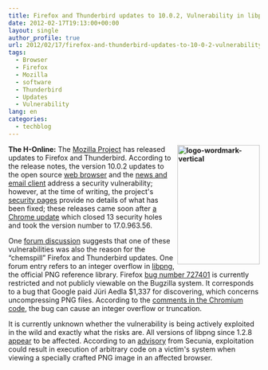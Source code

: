 ```yaml
---
title: Firefox and Thunderbird updates to 10.0.2, Vulnerability in libpng
date: 2012-02-17T19:13:00+00:00
layout: single
author_profile: true
url: 2012/02/17/firefox-and-thunderbird-updates-to-10-0-2-vulnerability-in-libpng/
tags:
  - Browser
  - Firefox
  - Mozilla
  - software
  - Thunderbird
  - Updates
  - Vulnerability
lang: en
categories: 
  - techblog
---
```

**[<img title="logo-wordmark-vertical" border="0" alt="logo-wordmark-vertical" align="right" src="http://lh4.ggpht.com/-nwApNWDc8zw/Tz6fwFixzGI/AAAAAAAAE3c/VAQNxaQWehg/logo-wordmark-vertical_thumb%25255B1%25255D.png?imgmax=800" width="165" height="240" />](http://lh3.ggpht.com/-VmFnR8nXEUM/Tz6fnZ0bazI/AAAAAAAAE3U/qdyUHKV0qGA/s1600-h/logo-wordmark-vertical%25255B3%25255D.png)The H-Online:** The [Mozilla Project](http://www.mozilla.org/) has released updates to Firefox and Thunderbird. According to the release notes, the version 10.0.2 updates to the open source [web browser](http://www.mozilla.org/en-US/firefox/10.0.2/releasenotes/) and the [news and email client](http://www.mozilla.org/en-US/thunderbird/10.0.2/releasenotes/) address a security vulnerability; however, at the time of writing, the project's [security pages](https://www.mozilla.org/security/known-vulnerabilities/) provide no details of what has been fixed; these releases came soon after [a Chrome update](http://www.h-online.com/news/item/Flash-Player-update-plugs-exploited-hole-1435494.html) which closed 13 security holes and took the version number to 17.0.963.56. 

One [forum discussion](http://forums.mozillazine.org/viewtopic.php?f=7&t=2429423) suggests that one of these vulnerabilities was also the reason for the “chemspill” Firefox and Thunderbird updates. One forum entry refers to an integer overflow in [libpng](http://www.libpng.org/pub/png/libpng.html), the official PNG reference library. Firefox [bug number 727401](https://bugzilla.mozilla.org/show_bug.cgi?id=727401) is currently restricted and not publicly viewable on the Bugzilla system. It corresponds to a bug that Google paid Jüri Aedla $1,337 for discovering, which concerns uncompressing PNG files. According to the [comments in the Chromium code](http://codereview.chromium.org/9363013/diff/2002/third_party/libpng/pngrutil.c), the bug can cause an integer overflow or truncation. 

It is currently unknown whether the vulnerability is being actively exploited in the wild and exactly what the risks are. All versions of libpng since 1.2.8 [appear](http://www.securityfocus.com/bid/52049) to be affected. According to an [advisory](http://packetstormsecurity.org/files/109822/Secunia-Security-Advisory-48026.html) from Secunia, exploitation could result in execution of arbitrary code on a victim's system when viewing a specially crafted PNG image in an affected browser.